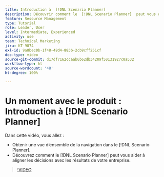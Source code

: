 ```yaml
---
title: Introduction à  [!DNL Scenario Planner]
description: Découvrir comment le  [!DNL Scenario Planner]  peut vous aider à aligner vos décisions sur les résultats de votre entreprise. Découvrir comment naviguer [!DNL Scenario Planner].
feature: Resource Management
type: Tutorial
role: Leader, User
level: Intermediate, Experienced
activity: use
team: Technical Marketing
jira: KT-9074
exl-id: 9a8bec0b-1f48-48d4-883b-2cb9cff251cf
doc-type: video
source-git-commit: d17df7162ccaab6b62db34209f50131927c0a532
workflow-type: ht
source-wordcount: '48'
ht-degree: 100%

---
```


# Un moment avec le produit : Introduction à [!DNL Scenario Planner]

Dans cette vidéo, vous allez :

* Obtenir une vue d’ensemble de la navigation dans le [!DNL Scenario Planner].
* Découvrez comment le [!DNL Scenario Planner] peut vous aider à aligner les décisions avec les résultats de votre entreprise.

>[!VIDEO](https://video.tv.adobe.com/v/335316/?quality=12&learn=on&enablevpops)
